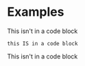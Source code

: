 # Examples

<!-- toc -->


This isn't in a code block

```
this IS in a code block
```

This isn't in a code block
